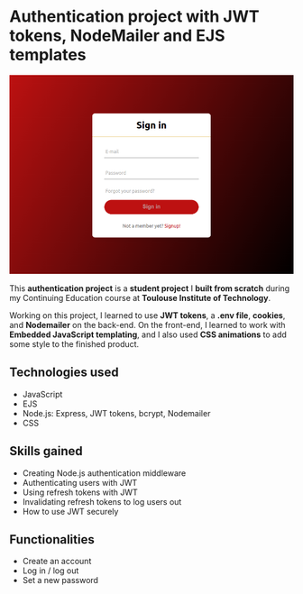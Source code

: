 # Authentication project with JWT tokens, NodeMailer and EJS templates

![Home Screen](./static/homepage.png)

This **authentication project** is a **student project** I **built from scratch** during my Continuing Education course at **Toulouse Institute of Technology**.

Working on this project, I learned to use **JWT tokens**, a **.env file**, **cookies**, and **Nodemailer** on the back-end.
On the front-end, I learned to work with **Embedded JavaScript templating**, and I also used **CSS animations** to add some style to the finished product.

## Technologies used

- JavaScript
- EJS
- Node.js: Express, JWT tokens, bcrypt, Nodemailer
- CSS

## Skills gained

- Creating Node.js authentication middleware
- Authenticating users with JWT
- Using refresh tokens with JWT
- Invalidating refresh tokens to log users out
- How to use JWT securely

## Functionalities

- Create an account
- Log in / log out
- Set a new password 
